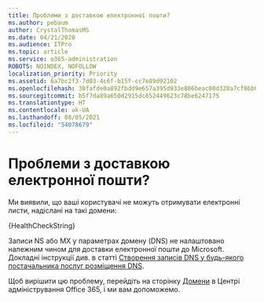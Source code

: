 ```yaml
---
title: Проблеми з доставкою електронної пошти?
ms.author: pebaum
author: CrystalThomasMS
ms.date: 04/21/2020
ms.audience: ITPro
ms.topic: article
ms.service: o365-administration
ROBOTS: NOINDEX, NOFOLLOW
localization_priority: Priority
ms.assetid: 6a7bc2f3-7d03-4c6f-b15f-cc7e89d92102
ms.openlocfilehash: 38fafde0a892fbdd9e657a395d933e806beac08d328a7cf86b006e53975e7a52
ms.sourcegitcommit: b5f7da89a650d2915dc652449623c78be6247175
ms.translationtype: HT
ms.contentlocale: uk-UA
ms.lasthandoff: 08/05/2021
ms.locfileid: "54078679"
---
```

# <a name="having-email-delivery-issues"></a>Проблеми з доставкою електронної пошти?

Ми виявили, що ваші користувачі не можуть отримувати електронні листи, надіслані на такі домени:
  
{HealthCheckString}
  
Записи NS або MX у параметрах домену (DNS) не налаштовано належним чином для доставки електронної пошти до Microsoft. Докладні інструкції див. в статті [Створення записів DNS у будь-якого постачальника послуг розміщення DNS](https://docs.microsoft.com/microsoft-365/admin/get-help-with-domains/create-dns-records-at-any-dns-hosting-provider). 
  
Щоб вирішити цю проблему, перейдіть на сторінку [Домени](https://admin.microsoft.com/adminportal/home#/Domains) в Центрі адміністрування Office 365, і ми вам допоможемо. 


